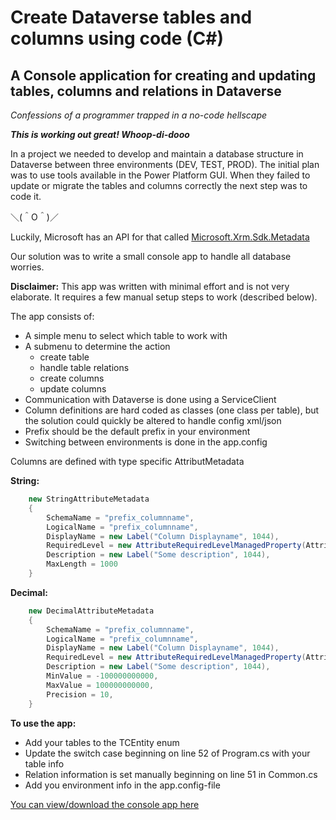 # Create Dataverse tables and columns using code (C#)

## A Console application for creating and updating tables, columns and relations in Dataverse

*Confessions of a programmer trapped in a no-code hellscape*

***This is working out great! Whoop-di-dooo***

In a project we needed to develop and maintain a database structure in Dataverse between three environments (DEV, TEST, PROD). The initial plan was to use tools available in the Power Platform GUI. When they failed to update or migrate the tables and columns correctly the next step was to code it.

＼(＾O＾)／

Luckily, Microsoft has an API for that called [Microsoft.Xrm.Sdk.Metadata](https://learn.microsoft.com/en-us/dotnet/api/microsoft.xrm.sdk.metadata?view=dataverse-sdk-latest)

Our solution was to write a small console app to handle all database worries.

**Disclaimer:** This app was written with minimal effort and is not very elaborate. It requires a few manual setup steps to work (described below).

The app consists of:

-   A simple menu to select which table to work with
-   A submenu to determine the action
    -   create table
    -   handle table relations
    -   create columns
    -   update columns
-   Communication with Dataverse is done using a ServiceClient
-   Column definitions are hard coded as classes (one class per table), but the solution could quickly be altered to handle config xml/json
-   Prefix should be the default prefix in your environment
-   Switching between environments is done in the app.config

Columns are defined with type specific AttributMetadata

**String:**

```csharp
    new StringAttributeMetadata
    {
        SchemaName = "prefix_columnname",
        LogicalName = "prefix_columnname",
        DisplayName = new Label("Column Displayname", 1044),
        RequiredLevel = new AttributeRequiredLevelManagedProperty(AttributeRequiredLevel.None),
        Description = new Label("Some description", 1044),
        MaxLength = 1000
    }

```

**Decimal:**

```csharp
    new DecimalAttributeMetadata
    {
        SchemaName = "prefix_columnname",
        LogicalName = "prefix_columnname",
        DisplayName = new Label("Column Displayname", 1044),
        RequiredLevel = new AttributeRequiredLevelManagedProperty(AttributeRequiredLevel.None),
        Description = new Label("Some description", 1044),
        MinValue = -100000000000,
        MaxValue = 100000000000,
        Precision = 10,
    }

```

**To use the app:**

-   Add your tables to the TCEntity enum
-   Update the switch case beginning on line 52 of Program.cs with your table info
-   Relation information is set manually beginning on line 51 in Common.cs
-   Add you environment info in the app.config-file

[You can view/download the console app here](https://github.com/PointTaken/knowledge-sharing/tree/main/Code%20samples/CSharp-Dataverse-Create%20tables%20and%20columns%20using%20code/console-app)